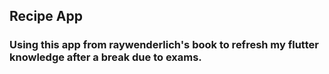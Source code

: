 ## Recipe App

### Using this app from raywenderlich's book to refresh my flutter knowledge after a break due to exams. 
